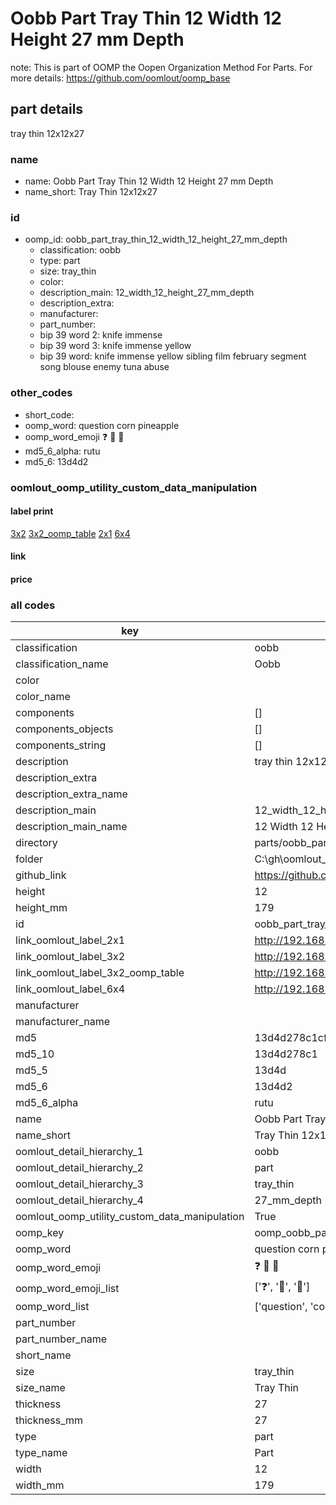 # Oobb Part Tray Thin 12 Width 12 Height 27 mm Depth  

note: This is part of OOMP the Oopen Organization Method For Parts. For more details: https://github.com/oomlout/oomp_base

##  part details
  



tray thin 12x12x27



### name
* name: Oobb Part Tray Thin 12 Width 12 Height 27 mm Depth
* name_short: Tray Thin 12x12x27 
### id
* oomp_id: oobb_part_tray_thin_12_width_12_height_27_mm_depth
  * classification: oobb
  * type: part
  * size: tray_thin
  * color: 
  * description_main: 12_width_12_height_27_mm_depth
  * description_extra: 
  * manufacturer: 
  * part_number: 
  * bip 39 word 2: knife immense
  * bip 39 word 3: knife immense yellow
  * bip 39 word: knife immense yellow sibling film february segment song blouse enemy tuna abuse

### other_codes
* short_code: 
* oomp_word: question corn pineapple
* oomp_word_emoji :question: :corn: :pineapple:
* md5_6_alpha: rutu
* md5_6: 13d4d2






### oomlout_oomp_utility_custom_data_manipulation
#### label print
[3x2](http://192.168.1.245:1112/?label=oomp%20rutu)
[3x2_oomp_table](http://192.168.1.108:1112/?label=oomp%20rutu)
[2x1](http://192.168.1.242:1112/?label=oomp%20rutu)
[6x4](http://192.168.1.55:1112/?label=oomp%20rutu)    

#### link

                              

#### price







### all codes 
| key | value |  
| --- | --- |  
| classification | oobb |  
| classification_name | Oobb |  
| color |  |  
| color_name |  |  
| components | [] |  
| components_objects | [] |  
| components_string | [] |  
| description | tray thin 12x12x27 |  
| description_extra |  |  
| description_extra_name |  |  
| description_main | 12_width_12_height_27_mm_depth |  
| description_main_name | 12 Width 12 Height 27 mm Depth |  
| directory | parts/oobb_part_tray_thin_12_width_12_height_27_mm_depth |  
| folder | C:\gh\oomlout_oobb_version_4_generated_parts\parts\oobb_part_tray_thin_12_width_12_height_27_mm_depth |  
| github_link | https://github.com/oomlout/oomlout_oomp_part_src/tree/main/parts/oobb_part_tray_thin_12_width_12_height_27_mm_depth |  
| height | 12 |  
| height_mm | 179 |  
| id | oobb_part_tray_thin_12_width_12_height_27_mm_depth |  
| link_oomlout_label_2x1 | http://192.168.1.242:1112/?label=oomp%20rutu |  
| link_oomlout_label_3x2 | http://192.168.1.245:1112/?label=oomp%20rutu |  
| link_oomlout_label_3x2_oomp_table | http://192.168.1.108:1112/?label=oomp%20rutu |  
| link_oomlout_label_6x4 | http://192.168.1.55:1112/?label=oomp%20rutu |  
| manufacturer |  |  
| manufacturer_name |  |  
| md5 | 13d4d278c1cf3865512b2c7bfe1c63dd |  
| md5_10 | 13d4d278c1 |  
| md5_5 | 13d4d |  
| md5_6 | 13d4d2 |  
| md5_6_alpha | rutu |  
| name | Oobb Part Tray Thin 12 Width 12 Height 27 mm Depth |  
| name_short | Tray Thin 12x12x27  |  
| oomlout_detail_hierarchy_1 | oobb |  
| oomlout_detail_hierarchy_2 | part |  
| oomlout_detail_hierarchy_3 | tray_thin |  
| oomlout_detail_hierarchy_4 | 27_mm_depth |  
| oomlout_oomp_utility_custom_data_manipulation | True |  
| oomp_key | oomp_oobb_part_tray_thin_12_width_12_height_27_mm_depth |  
| oomp_word | question corn pineapple |  
| oomp_word_emoji | :question: :corn: :pineapple: |  
| oomp_word_emoji_list | [':question:', ':corn:', ':pineapple:'] |  
| oomp_word_list | ['question', 'corn', 'pineapple'] |  
| part_number |  |  
| part_number_name |  |  
| short_name |  |  
| size | tray_thin |  
| size_name | Tray Thin |  
| thickness | 27 |  
| thickness_mm | 27 |  
| type | part |  
| type_name | Part |  
| width | 12 |  
| width_mm | 179 |  
